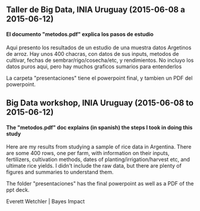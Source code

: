 ## Taller de Big Data, INIA Uruguay (2015-06-08 a 2015-06-12)
#### El documento "metodos.pdf" explica los pasos de estudio

Aqui presento los resultados de un estudio de una muestra datos Argetinos de arroz. Hay unos 400 chacras, con datos de sus inputs, metodos de cultivar, fechas de sembrar/rigo/cosecha/etc, y rendimientos. No incluyo los datos puros aqui, pero hay muchos graficos sumarios para entenderlos

La carpeta "presentaciones" tiene el powerpoint final, y tambien un PDF del powerpoint.

## Big Data workshop, INIA Uruguay (2015-06-08 to 2015-06-12)
#### The "metodos.pdf" doc explains (in spanish) the steps I took in doing this study

Here are my results from studying a sample of rice data in Argentina. There are some 400 rows, one per farm, with information on their inputs, fertilizers, cultivation methods, dates of planting/irrigation/harvest etc, and ultimate rice yields. I didn't include the raw data, but there are plenty of figures and summaries to understand them.

The folder "presentaciones" has the final powerpoint as well as a PDF of the ppt deck.


Everett Wetchler | Bayes Impact